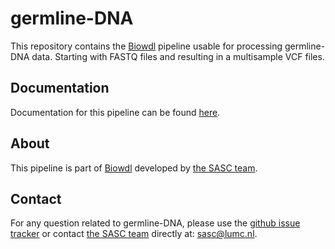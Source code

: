 # germline-DNA

This repository contains the [Biowdl](https://github.com/biowdl) 
pipeline usable for processing germline-DNA data. Starting with FASTQ
files and resulting in a multisample VCF files.

## Documentation

Documentation for this pipeline can be found 
[here](https://biowdl.github.io/germline-DNA/).

## About
This pipeline is part of [Biowdl](https://github.com/biowdl)
developed by [the SASC team](http://sasc.lumc.nl/). 

## Contact

<p>
  <!-- Obscure e-mail address for spammers -->
For any question related to germline-DNA, please use the
<a href='https://github.com/biowdl/germline-DNA/issues'>github issue tracker</a>
or contact
 <a href='http://sasc.lumc.nl/'>the SASC team</a> directly at: <a href='&#109;&#97;&#105;&#108;&#116;&#111;&#58;&#115;&#97;&#115;&#99;&#64;&#108;&#117;&#109;&#99;&#46;&#110;&#108;'>
&#115;&#97;&#115;&#99;&#64;&#108;&#117;&#109;&#99;&#46;&#110;&#108;</a>.
</p>
